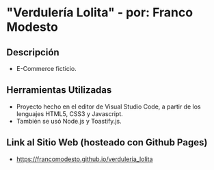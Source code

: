 # "Verdulería Lolita" - por: Franco Modesto

## Descripción
- E-Commerce ficticio.

## Herramientas Utilizadas
- Proyecto hecho en el editor de Visual Studio Code, a partir de los lenguajes HTML5, CSS3 y Javascript.
- También se usó Node.js y Toastify.js.

## Link al Sitio Web (hosteado con Github Pages)
- https://francomodesto.github.io/verduleria_lolita
